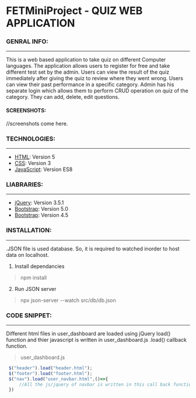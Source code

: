 # FETMiniProject - QUIZ WEB APPLICATION

### GENRAL INFO:
*** 
This is a web based application to take quiz on different Computer languages. The application allows users to register for free and take different test set by the admin. 
Users can view the result of the quiz immediately after giving the quiz to review where they went wrong. Users can view their past performance in a specific category.
Admin has his separate login which allows them to perform CRUD operation on quiz of the category. They can add, delete, edit questions. 

#### SCREENSHOTS:
//screenshots come here.

### TECHNOLOGIES:
***
* [HTML](https://developer.mozilla.org/en-US/docs/Web/Guide/HTML/HTML5): Version 5
* [CSS](https://developer.mozilla.org/en-US/docs/Web/CSS): Version 3
* [JavaScript](https://developer.mozilla.org/en-US/docs/Web/JavaScript): Version ES8

### LIABRARIES:
***
* [jQuery](https://api.jquery.com/): Version 3.5.1
* [Bootstrap](https://getbootstrap.com/docs/5.0/getting-started/introduction/): Version 5.0
* [Bootstrap](https://getbootstrap.com/docs/4.5/getting-started/introduction/): Version 4.5

### INSTALLATION:
***
.JSON file is used database. So, it is required to watched inorder to host data on localhost.

1. Install dependancies
> npm install

2. Run JSON server
> npx json-server --watch src/db/db.json

### CODE SNIPPET:
***
Different html files in user_dashboard are loaded using jQuery load() function and thier javascript is written in user_dashboard.js .load() callback function.

>user_dashboard.js
```js
 $("header").load("header.html");
 $("footer").load("footer.html");
 $("nav").load("user_navbar.html",()=>{
     //All the js/jquery of navbar is written in this call back function.
 })
